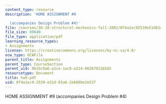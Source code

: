 ```yaml
---
content_type: resource
description: 'HOME ASSIGNMENT #9

  (accompanies Design Problem #4)'
file: /courses/16-20-structural-mechanics-fall-2002/0f4a1ec92539e51d03a62eb88be2e537_ha9.pdf
file_size: 89640
file_type: application/pdf
learning_resource_types:
- Assignments
license: https://creativecommons.org/licenses/by-nc-sa/4.0/
ocw_type: OCWFile
parent_title: Assignments
parent_type: CourseSection
parent_uid: 9b1bc9a6-a1ce-1ac9-e214-06367022b5d5
resourcetype: Document
title: ha9.pdf
uid: 0f4a1ec9-2539-e51d-03a6-2eb88be2e537
---
```

HOME ASSIGNMENT #9
(accompanies Design Problem #4)